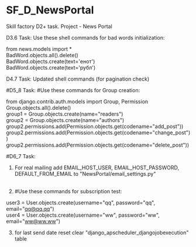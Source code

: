 # SF_D_NewsPortal
Skill factory D2+ task. Project - News Portal

D3.6 Task:
Use these shell commands for bad words initialization:

from news.models import * <br>
BadWord.objects.all().delete() <br>
BadWord.objects.create(text='енот')<br>
BadWord.objects.create(text='рубл')<br>

D4.7 Task:
Updated shell commands (for pagination check)

#D5_8 Task: 
#Use these commands for Group creation:

from django.contrib.auth.models import Group, Permission <br>
Group.objects.all().delete() <br>
group1 = Group.objects.create(name="readers") <br>
group2 = Group.objects.create(name="authors") <br>
group2.permissions.add(Permission.objects.get(codename="add_post")) <br>
group2.permissions.add(Permission.objects.get(codename="change_post")) <br>
group2.permissions.add(Permission.objects.get(codename="delete_post")) <br>

#D6_7 Task:

1. For real mailing add EMAIL_HOST_USER, EMAIL_HOST_PASSWORD, DEFAULT_FROM_EMAIL
to "NewsPortal/email_settings.py"<br><br>

2. #Use these commands for subscription test:

user3 = User.objects.create(username="qq", password="qq", email="qq@qq.qq")<br>
user4 = User.objects.create(username="ww", password="ww", email="ww@ww.ww")<br>

3. for last send date reset clear "django_apscheduler_djangojobexecution" table
